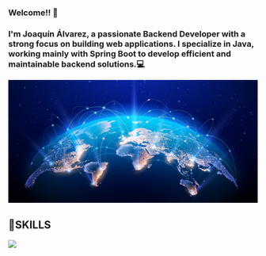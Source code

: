 ### Welcome!! 👋
### I'm Joaquín Álvarez, a passionate Backend Developer with a strong focus on building web applications. I specialize in Java, working mainly with Spring Boot to develop efficient and maintainable backend solutions.💻 


<img src="/images/Global.png" class="img-fluid" >

<h2>🚩SKILLS</h2>

<img src="https://skillicons.dev/icons?i=java,spring,hibernate,maven,mysql,docker,cpp,ubuntu&theme=dark&perline=15" class="img-fluid" >

<!--
**Joako07/Joako07** is a ✨ _special_ ✨ repository because its `README.md` (this file) appears on your GitHub profile.

Here are some ideas to get you started:

- 🔭 I’m currently working on ...
- 🌱 I’m currently learning ...
- 👯 I’m looking to collaborate on ...
- 🤔 I’m looking for help with ...
- 💬 Ask me about ...
- 📫 How to reach me: ...
- 😄 Pronouns: ...
- ⚡ Fun fact: ...
-->
